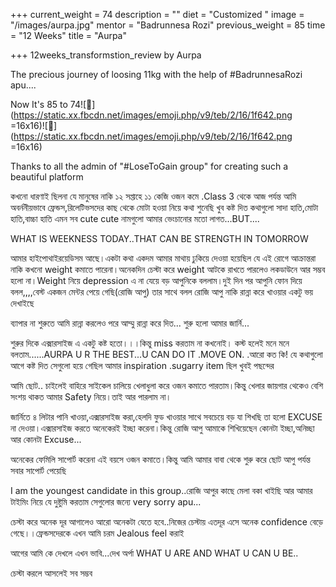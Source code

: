 +++
current_weight = 74
description = ""
diet = "Customized "
image = "/images/aurpa.jpg"
mentor = "Badrunnesa Rozi"
previous_weight = 85
time = "12 Weeks"
title = "Aurpa"

+++
12weeks_transformstion_review by Aurpa

The precious journey of loosing 11kg with the help of #BadrunnesaRozi apu....

Now It's 85 to 74![🙂](https://static.xx.fbcdn.net/images/emoji.php/v9/teb/2/16/1f642.png =16x16)![🙂](https://static.xx.fbcdn.net/images/emoji.php/v9/teb/2/16/1f642.png =16x16)

Thanks to all the admin of "#LoseToGain group" for creating such a beautiful platform

কখনো ধারণাই ছিলনা যে মানুষের নাকি ১২ সপ্তাহে ১১ কেজি ওজন কমে .Class 3 থেকে আজ পর্যন্ত আমি অবর্ননীয়ভাবে ফ্রেন্ডস,রিলেটিভসদের কাছ থেকে মোটা হওয়া নিয়ে কথা শুনেছি খুব কষ্ট দিত কথাগুলো সাদা হাতি,মোটা হাতি,বাচ্চা হাতি এমন সব cute cute নামগুলো আমার ভেংচানোর মতো লাগত...BUT....

WHAT IS WEEKNESS TODAY..THAT CAN BE STRENGTH IN TOMORROW 

আমার হাইপোথাইরয়েডিসম আছে।একটা কথা একদম আমার মাথায় ঢুকিয়ে দেওয়া হয়েছিল যে এই রোগে আক্রান্তরা নাকি কখনো weight কমাতে পারেনা।অনেকদিন চেস্টা করে weight আটকে রাখতে পারলেও লকডাউনে আর সম্ভব হলো না।Weight নিয়ে depression এ না যেয়ে বড় আপুনিকে বললাম।দুই দিন পর আপুনি ফোন দিয়ে বলল,,,,বেস্ট একজন মেন্টর পেয়ে গেছি(রোজি আপু) তার সাথে বলল রোজি আপু নাকি রান্না করে খাওয়ার একটু ভয় দেখাইছে

ব্যাপার না শুরুতে আমি রান্না করলেও পরে আম্মু রান্না করে দিত... শুরু হলো আমার জার্নি...

শুরুর দিকে এক্সারসাইজ এ একটু কষ্ট হতো।।।কিন্তু miss করতাম না কখনোই। কস্ট হলেই মনে মনে বলতাম......AURPA U R THE BEST...U CAN DO IT .MOVE ON. .আরো কত কি! যে কথাগুলো আগে কষ্ট দিত সেগুলো হয়ে গেছিল আমার inspiration .sugarry item ছিল খুবই পছন্দের

আমি ছোট.. চাইলেই বাহিরে সাইকেল চালিয়ে খেলাধুলা করে ওজন কমাতে পারতাম।কিন্তু খেলার জায়গার থেকেও বেশি সংশয় থাকত আমার Safety নিয়ে।তাই আর পারলাম না।

জার্নিতে ৪ লিটার পানি খাওয়া,এক্সারসাইজ করা,হেলদি ফুড খাওয়ার সাথে সবচেয়ে বড় যা শিখছি তা হলো EXCUSE না দেওয়া।এক্সারসাইজ করতে অনেকেরই ইচ্ছা করেনা।কিন্তু রোজি আপু আমাকে শিখিয়েছেন কোনটা ইচ্ছা,অনিচ্ছা আর কোনটা Excuse...

অনেকের ফেমিলি সাপোর্ট করেনা এই বয়সে ওজন কমাতে।কিন্তু আমি আমার বাবা থেকে শুরু করে ছোট আপু পর্যন্ত সবার সাপোর্ট পেয়েছি 

I am the youngest candidate in this group..রোজি আপুর কাছে মেলা বকা খাইছি আর আমার টাইমিং নিয়ে যে দুষ্টুমি করতাম সেগুলোর জন্যে very sorry apu...

চেস্টা করে অনেক দূর আগালেও আরো অনেকটা যেতে হবে..নিজের চেস্টায় এতদূর এসে অনেক confidence বেড়ে গেছে।।ফ্রেন্ডসদেরকে এখন আমি চরম Jealous feel করাই

আগের আমি কে দেখলে এখন ভাবি...দেখ অর্পা WHAT U ARE AND WHAT U CAN U BE..

চেস্টা করলে আসলেই সব সম্ভব